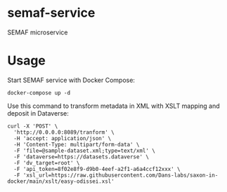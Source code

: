 # semaf-service
SEMAF microservice

# Usage
Start SEMAF service with Docker Compose:
```
docker-compose up -d
```
Use this command to transform metadata in XML with XSLT mapping and deposit in Dataverse:
```
curl -X 'POST' \
  'http://0.0.0.0:8089/tranform' \
  -H 'accept: application/json' \
  -H 'Content-Type: multipart/form-data' \
  -F 'file=@sample-dataset.xml;type=text/xml' \
  -F 'dataverse=https://datasets.dataverse' \
  -F 'dv_target=root' \
  -F 'api_token=8f02e8f9-d9b0-4eef-a2f1-a6a4ccf12xxx' \
  -F 'xsl_url=https://raw.githubusercontent.com/Dans-labs/saxon-in-docker/main/xslt/easy-odissei.xsl'
```
